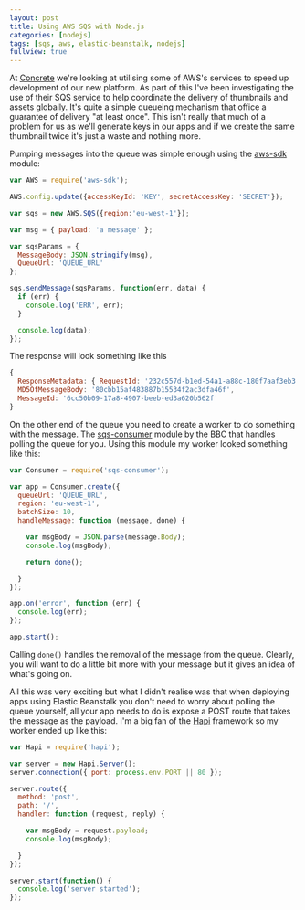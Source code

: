 ```yaml
---
layout: post
title: Using AWS SQS with Node.js
categories: [nodejs]
tags: [sqs, aws, elastic-beanstalk, nodejs]
fullview: true
---
```


At [Concrete](http://www.concrete.cc) we're looking at utilising some of AWS's services to speed up development of our new platform. As part of this I've been investigating the use of their SQS service to help coordinate the delivery of thumbnails and assets globally. It's quite a simple queueing mechanism that office a guarantee of delivery "at least once". This isn't really that much of a problem for us as we'll generate keys in our apps and if we create the same thumbnail twice it's just a waste and nothing more.

Pumping messages into the queue was simple enough using the [aws-sdk](https://www.npmjs.com/package/aws-sdk) module:

```javascript
var AWS = require('aws-sdk');

AWS.config.update({accessKeyId: 'KEY', secretAccessKey: 'SECRET'});

var sqs = new AWS.SQS({region:'eu-west-1'}); 

var msg = { payload: 'a message' };

var sqsParams = {
  MessageBody: JSON.stringify(msg),
  QueueUrl: 'QUEUE_URL'
};

sqs.sendMessage(sqsParams, function(err, data) {
  if (err) {
    console.log('ERR', err);
  }

  console.log(data);
});
```

The response  will look something like this

```javascript
{ 
  ResponseMetadata: { RequestId: '232c557d-b1ed-54a1-a88c-180f7aaf3eb3' },
  MD5OfMessageBody: '80cbb15af483887b15534f2ac3dfa46f',
  MessageId: '6cc50b09-17a8-4907-beeb-ed3a620b562f' 
}
```

On the other end of the queue you need to create a worker to do something with the message. The [sqs-consumer](https://www.npmjs.com/package/sqs-consumer) module by the BBC that handles polling the queue for you. Using this module my worker looked something like this:

```javascript
var Consumer = require('sqs-consumer');

var app = Consumer.create({
  queueUrl: 'QUEUE_URL',
  region: 'eu-west-1',
  batchSize: 10,
  handleMessage: function (message, done) {

    var msgBody = JSON.parse(message.Body);
    console.log(msgBody);

    return done();

  }
});

app.on('error', function (err) {
  console.log(err);
});

app.start();
```

Calling `done()` handles the removal of the message from the queue. Clearly, you will want to do a little bit more with your message but it gives an idea of what's going on. 

All this was very exciting but what I didn't realise was that when deploying apps using Elastic Beanstalk you don't need to worry about polling the queue yourself, all your app needs to do is expose a POST route that takes the message as the payload. I'm a big fan of the [Hapi](http://hapijs.com) framework so my worker ended up like this:

```javascript
var Hapi = require('hapi');

var server = new Hapi.Server();
server.connection({ port: process.env.PORT || 80 });

server.route({
  method: 'post',
  path: '/',
  handler: function (request, reply) {

    var msgBody = request.payload;
    console.log(msgBody);

  }
});

server.start(function() {
  console.log('server started');
});
``` 

